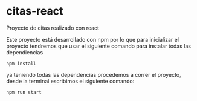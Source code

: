 # citas-react
Proyecto de citas realizado con react

Este proyecto está desarrollado con npm por lo que para inicializar el proyecto tendremos que usar el siguiente comando para instalar todas las dependiencias

```
npm install 

```

ya teniendo todas las dependencias procedemos a correr el proyecto, desde la terminal escribimos el siguiente comando:
```
npm run start
```

